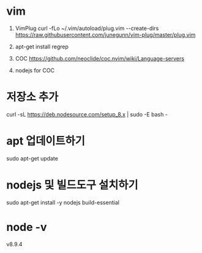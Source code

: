 # vim
1) VimPlug
curl -fLo ~/.vim/autoload/plug.vim --create-dirs https://raw.githubusercontent.com/junegunn/vim-plug/master/plug.vim

2) apt-get install regrep

3) COC
https://github.com/neoclide/coc.nvim/wiki/Language-servers

4) nodejs for COC
# 저장소 추가
curl -sL https://deb.nodesource.com/setup_8.x | sudo -E bash -

# apt 업데이트하기
sudo apt-get update

# nodejs 및 빌드도구 설치하기
sudo apt-get install -y nodejs build-essential

# node -v
v8.9.4
